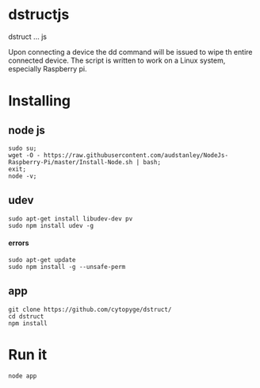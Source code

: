 # dstructjs
dstruct ... js

Upon connecting a device the dd command will be issued to wipe th entire connected device.
The script is written to work on a Linux system, especially Raspberry pi.

# Installing 

## node js

```
sudo su;
wget -O - https://raw.githubusercontent.com/audstanley/NodeJs-Raspberry-Pi/master/Install-Node.sh | bash;
exit;
node -v;
```

## udev
```
sudo apt-get install libudev-dev pv
sudo npm install udev -g
```
#### errors
```
sudo apt-get update
sudo npm install -g --unsafe-perm
```

## app
```
git clone https://github.com/cytopyge/dstruct/
cd dstruct
npm install
```


# Run it

```
node app
```
